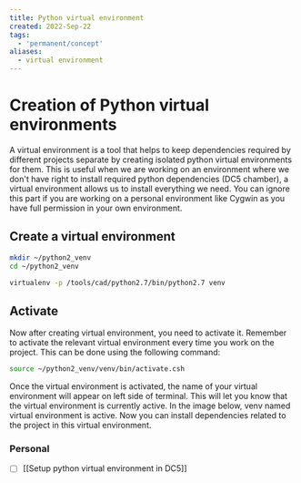 ```yaml
---
title: Python virtual environment
created: 2022-Sep-22
tags:
  - 'permanent/concept'
aliases:
  - virtual environment
---
```



# Creation of Python virtual environments

A virtual environment is a tool that helps to keep dependencies required by different projects separate by creating isolated python virtual environments for them. 
This is useful when we are working on an environment where we don't have right to install required python dependencies (DC5 chamber), a virtual environment allows us to install everything we need.
You can ignore this part if you are working on a personal environment like Cygwin as you have full permission in your own environment. 

## Create a virtual environment

```bash
mkdir ~/python2_venv
cd ~/python2_venv

virtualenv -p /tools/cad/python2.7/bin/python2.7 venv

```

## Activate 

Now after creating virtual environment, you need to activate it. Remember to activate the relevant virtual environment every time you work on the project. This can be done using the following command:

```bash
source ~/python2_venv/venv/bin/activate.csh
```

Once the virtual environment is activated, the name of your virtual environment will appear on left side of terminal. This will let you know that the virtual environment is currently active. In the image below, venv named virtual environment is active.
Now you can install dependencies related to the project in this virtual environment.




### Personal
- [ ] [[Setup python virtual environment in DC5]]